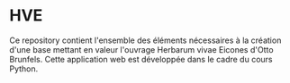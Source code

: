# HVE

Ce repository contient l'ensemble des éléments nécessaires à la création d'une base mettant en valeur l'ouvrage Herbarum vivae Eicones d'Otto Brunfels. Cette application web est développée dans le cadre du cours Python.